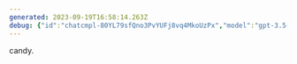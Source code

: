 ```yaml
---
generated: 2023-09-19T16:58:14.263Z
debug: {"id":"chatcmpl-80YL79sfQno3PvYUFj8vq4MkoUzPx","model":"gpt-3.5-turbo-0613","finish":"stop"}
---
```


candy.